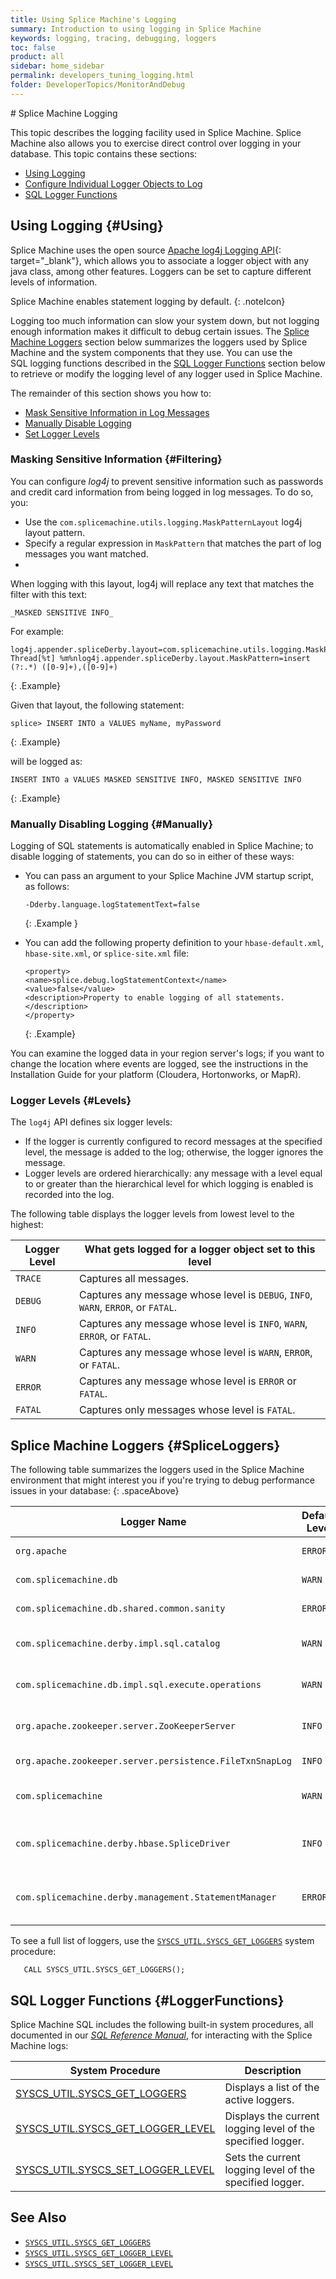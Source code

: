 ```yaml
---
title: Using Splice Machine's Logging
summary: Introduction to using logging in Splice Machine
keywords: logging, tracing, debugging, loggers
toc: false
product: all
sidebar: home_sidebar
permalink: developers_tuning_logging.html
folder: DeveloperTopics/MonitorAndDebug
---
```

<section>
<div class="TopicContent" data-swiftype-index="true" markdown="1">
# Splice Machine Logging

This topic describes the logging facility used in Splice Machine. Splice
Machine also allows you to exercise direct control over logging in your
database. This topic contains these sections:

* [Using Logging](#Using)
* [Configure Individual Logger Objects to Log](#SpliceLoggers)
* [SQL Logger Functions](#LoggerFunctions)


## Using Logging  {#Using}

Splice Machine uses the open source [Apache log4j Logging API][1]{:
target="_blank"}, which allows you to associate a logger object with any
java class, among other features. Loggers can be set to capture
different levels of information.

Splice Machine enables statement logging by default.
{: .noteIcon}

Logging too much information can slow your system down, but not logging
enough information makes it difficult to debug certain issues. The
[Splice Machine Loggers](#SpliceLoggers) section below summarizes the
loggers used by Splice Machine and the system components that they use.
You can use the SQL logging functions described in the [SQL Logger
Functions](#LoggerFunctions) section below to retrieve or modify the
logging level of any logger used in Splice Machine.

The remainder of this section shows you how to:

* [Mask Sensitive Information in Log Messages](#Filtering)
* [Manually Disable Logging](#Manually)
* [Set Logger Levels](#Levels)

### Masking Sensitive Information  {#Filtering}

You can configure _log4j_ to prevent sensitive information such as passwords and credit card information from being logged in log messages. To do so, you:

* Use the `com.splicemachine.utils.logging.MaskPatternLayout` log4j layout pattern.
* Specify a regular expression in `MaskPattern` that matches the part of log messages you want matched.
*
When logging with this layout, log4j will replace any text that matches the filter with this text:

    _MASKED SENSITIVE INFO_

For example:
```
log4j.appender.spliceDerby.layout=com.splicemachine.utils.logging.MaskPatternLayoutlog4j.appender.spliceDerby.layout.ConversionPattern=%d{ISO8601} Thread[%t] %m%nlog4j.appender.spliceDerby.layout.MaskPattern=insert (?:.*) ([0-9]+),([0-9]+)
```
{: .Example}

Given that layout, the following statement:

```
splice> INSERT INTO a VALUES myName, myPassword
```
{: .Example}

will be logged as:

```
INSERT INTO a VALUES MASKED SENSITIVE INFO, MASKED SENSITIVE INFO
```
{: .Example}

### Manually Disabling Logging   {#Manually}

Logging of SQL statements is automatically enabled in Splice Machine; to
disable logging of statements, you can do so in either of these ways:

* You can pass an argument to your Splice Machine JVM startup script, as
  follows:

  ```
  -Dderby.language.logStatementText=false
  ```
  {: .Example }


* You can add the following property definition to your
  `hbase-default.xml`, `hbase-site.xml`, or `splice-site.xml` file:

  ```
  <property>
  <name>splice.debug.logStatementContext</name>
  <value>false</value>
  <description>Property to enable logging of all statements.</description>
  </property>
  ```
  {: .Example}

You can examine the logged data in your region server's logs; if you
want to change the location where events are logged, see the
instructions in the Installation Guide for your platform (Cloudera,
Hortonworks, or MapR).

### Logger Levels   {#Levels}

The `log4j` API defines six logger levels:

* If the logger is currently configured to record messages at the specified level, the message is added to the log; otherwise, the logger ignores the message.
* Logger levels are ordered hierarchically: any message with a level equal to or greater than the hierarchical level for which logging is enabled is recorded into the log.

The following table displays the logger levels from lowest level to the highest:

<table summary="Table of the available logging levels.">
    <col />
    <col />
    <thead>
        <tr>
            <th>Logger Level</th>
            <th>What gets logged for a logger object set to this level</th>
        </tr>
    </thead>
    <tbody>
        <tr>
            <td><code>TRACE</code></td>
            <td>Captures all messages.</td>
        </tr>
        <tr>
            <td><code>DEBUG</code></td>
            <td>Captures any message whose level is <code>DEBUG</code>, <code>INFO</code>, <code>WARN</code>, <code>ERROR</code>, or <code>FATAL</code>.</td>
        </tr>
        <tr>
            <td><code>INFO</code></td>
            <td>Captures any message whose level is <code>INFO</code>, <code>WARN</code>, <code>ERROR</code>, or <code>FATAL</code>.</td>
        </tr>
        <tr>
            <td><code>WARN</code></td>
            <td>Captures any message whose level is <code>WARN</code>, <code>ERROR</code>, or <code>FATAL</code>.</td>
        </tr>
        <tr>
            <td><code>ERROR</code></td>
            <td>Captures any message whose level is <code>ERROR</code> or <code>FATAL</code>.</td>
        </tr>
        <tr>
            <td><code>FATAL</code></td>
            <td>Captures only messages whose level is <code>FATAL</code>.</td>
        </tr>
    </tbody>
</table>

## Splice Machine Loggers   {#SpliceLoggers}

The following table summarizes the loggers used in the Splice Machine
environment that might interest you if you're trying to debug
performance issues in your database:
{: .spaceAbove}

<table summary="Table of the loggers used in Splice Machine.">
    <col />
    <col />
    <col />
    <thead>
        <tr>
            <th>Logger Name</th>
            <th>Default Level</th>
            <th>Description</th>
        </tr>
    </thead>
    <tbody>
        <tr>
            <td><code>org.apache</code></td>
            <td><code>ERROR</code></td>
            <td>Logs all Apache software messages</td>
        </tr>
        <tr>
            <td><code>com.splicemachine.db</code></td>
            <td><code>WARN</code></td>
            <td>Logs all Derby software messages</td>
        </tr>
        <tr>
            <td><code>com.splicemachine.db.shared.common.sanity</code></td>
            <td><code>ERROR</code></td>
            <td>Logs all Derby Sanity Manager messages</td>
        </tr>
        <tr>
            <td><code>com.splicemachine.derby.impl.sql.catalog</code></td>
            <td><code>WARN</code></td>
            <td>Logs Derby SQL catalog/dictionary messages</td>
        </tr>
        <tr>
            <td><code>com.splicemachine.db.impl.sql.execute.operations</code></td>
            <td><code>WARN</code></td>
            <td>Logs Derby SQL operation messages</td>
        </tr>
        <tr>
            <td><code>org.apache.zookeeper.server.ZooKeeperServer</code></td>
            <td><code>INFO</code></td>
            <td>Used to determine when Zookeeper is started</td>
        </tr>
        <tr>
            <td><code>org.apache.zookeeper.server.persistence.FileTxnSnapLog</code></td>
            <td><code>INFO</code></td>
            <td>Logs Zookeeper transactions</td>
        </tr>
        <tr>
            <td><code>com.splicemachine</code></td>
            <td><code>WARN</code></td>
            <td>By default, controls all Splice Machine logging</td>
        </tr>
        <tr>
            <td><code>com.splicemachine.derby.hbase.SpliceDriver</code></td>
            <td><code>INFO</code></td>
            <td>Prints start-up and shutdown messages to the log and to the console</td>
        </tr>
        <tr>
            <td><code>com.splicemachine.derby.management.StatementManager</code></td>
            <td><code>ERROR</code></td>
            <td>Set the level of this logger to <code>TRACE</code> to record execution time for SQL statements</td>
        </tr>
    </tbody>
</table>

To see a full list of loggers, use the [`SYSCS_UTIL.SYSCS_GET_LOGGERS`](sqlref_sysprocs_getloggers.html) system procedure:
```
   CALL SYSCS_UTIL.SYSCS_GET_LOGGERS();
```

## SQL Logger Functions   {#LoggerFunctions}

Splice Machine SQL includes the following built-in system procedures,
all documented in our [*SQL Reference Manual*](sqlref_intro.html), for
interacting with the Splice Machine logs:

<table summary="Table of Splice Machine system procedures for interacting with logs.">
    <col />
    <col />
    <thead>
        <tr>
            <th>System Procedure</th>
            <th>Description</th>
        </tr>
    </thead>
    <tbody>
        <tr>
            <td class="CodeFont"><a href="sqlref_sysprocs_getloggers.html">SYSCS_UTIL.SYSCS_GET_LOGGERS</a>
            </td>
            <td>Displays a list of the active loggers.</td>
        </tr>
        <tr>
            <td class="CodeFont"><a href="sqlref_sysprocs_getloggerlevel.html">SYSCS_UTIL.SYSCS_GET_LOGGER_LEVEL</a>
            </td>
            <td>Displays the current logging level of the specified logger.</td>
        </tr>
        <tr>
            <td class="CodeFont"><a href="sqlref_sysprocs_setloggerlevel.html">SYSCS_UTIL.SYSCS_SET_LOGGER_LEVEL</a>
            </td>
            <td>Sets the current logging level of the specified logger.</td>
        </tr>
    </tbody>
</table>

## See Also

* [`SYSCS_UTIL.SYSCS_GET_LOGGERS`](sqlref_sysprocs_getloggers.html)
* [`SYSCS_UTIL.SYSCS_GET_LOGGER_LEVEL`](sqlref_sysprocs_getloggerlevel.html)
* [`SYSCS_UTIL.SYSCS_SET_LOGGER_LEVEL`](sqlref_sysprocs_setloggerlevel.html)

</div>
</section>



[1]: http://logging.apache.org/log4j/1.2/manual.html
